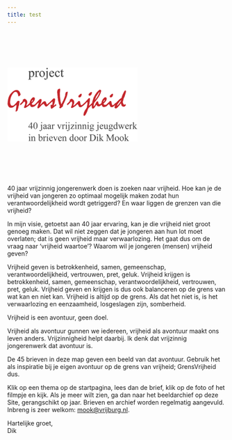 ```yaml
---
title: test
---
```

<br /><br /><br /><br />

<img src="img/logo.png" style="width: 300px; max-width: 100%;" />

<br /><br /><br /><br />

40 jaar vrijzinnig jongerenwerk doen is zoeken naar vrijheid. Hoe kan je de vrijheid van jongeren zo optimaal mogelijk maken zodat hun verantwoordelijkheid wordt getriggerd? En waar liggen de grenzen van die vrijheid?

In mijn visie, getoetst aan 40 jaar ervaring, kan je die vrijheid niet groot genoeg maken. Dat wil niet zeggen dat je jongeren aan hun lot moet overlaten; dat is geen vrijheid maar verwaarlozing. Het gaat dus om de vraag naar ‘vrijheid waartoe’? Waarom wil je jongeren (mensen) vrijheid geven?

Vrijheid geven is betrokkenheid, samen, gemeenschap, verantwoordelijkheid, vertrouwen, pret, geluk. 
Vrijheid krijgen is betrokkenheid, samen, gemeenschap, verantwoordelijkheid, vertrouwen, pret, geluk.
Vrijheid geven en krijgen is dus ook balanceren op de grens van wat kan en niet kan.
Vrijheid is altijd op de grens. Als dat het niet is, is het verwaarlozing en eenzaamheid, losgeslagen zijn, somberheid.

Vrijheid is een avontuur, geen doel.

Vrijheid als avontuur gunnen we iedereen, vrijheid als avontuur maakt ons leven anders. Vrijzinnigheid helpt daarbij. Ik denk dat vrijzinnig jongerenwerk dat avontuur is. 

De 45 brieven in deze map geven een beeld van dat avontuur. Gebruik het als inspiratie bij je eigen avontuur op de grens van vrijheid; GrensVrijheid dus.

Klik op een thema op de startpagina, lees dan de brief, klik op de foto of het filmpje en kijk. Als je meer wilt zien, ga dan naar het beeldarchief op deze Site, gerangschikt op jaar. Brieven en archief worden regelmatig aangevuld. Inbreng is zeer welkom: <a href="mailto:mook@vrijburg.nl">mook@vrijburg.nl</a>.

Hartelijke groet,<br />
Dik